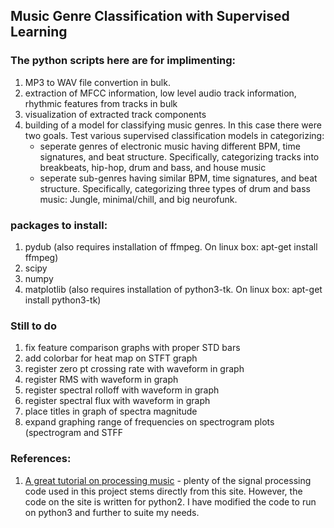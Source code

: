 ## Music Genre Classification with Supervised Learning
### The python scripts here are for implimenting:

1. MP3 to WAV file convertion in bulk.
2. extraction of MFCC information, low level audio track information, rhythmic features from tracks in bulk
3. visualization of extracted track components
4. building of a model for classifying music genres.  In this case there were two goals. Test various supervised classification models in categorizing:
    * seperate genres of electronic music having different BPM, time signatures, and beat structure.  Specifically, categorizing tracks into breakbeats, hip-hop, drum and bass, and house music
    * seperate sub-genres having similar BPM, time signatures, and beat structure.  Specifically, categorizing three types of drum and bass music: Jungle, minimal/chill, and big neurofunk.
	
### packages to install:
1. pydub (also requires installation of ffmpeg.  On linux box: apt-get install ffmpeg)
2. scipy
3. numpy
4. matplotlib (also requires installation of python3-tk. On linux box: apt-get install python3-tk) 

### Still to do
1. fix feature comparison graphs with proper STD bars
2. add colorbar for heat map on STFT graph
3. register zero pt crossing rate with waveform in graph
4. register RMS with waveform in graph
5. register spectral rolloff with waveform in graph
6. register spectral flux with waveform in graph
7. place titles in graph of spectra magnitude
8. expand graphing range of frequencies on spectrogram plots (spectrogram and STFF


### References:
1. [A great tutorial on processing music](http://www.ifs.tuwien.ac.at/~schindler/lectures/MIR_Feature_Extraction.html) - plenty of the signal processing code used in this project stems directly from this site.  However, the code on the site is written for python2.  I have modified the code to run on python3 and further to suite my needs.
